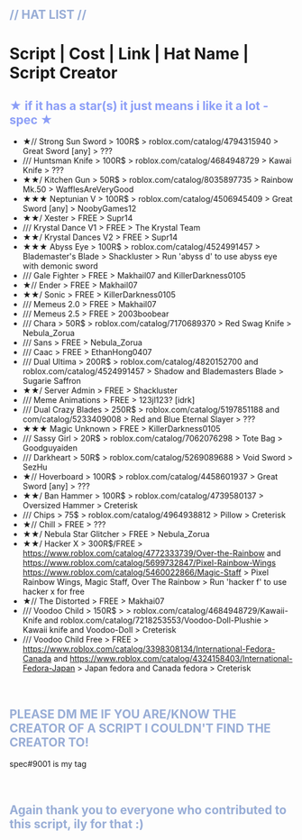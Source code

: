 
<span style="color:#98add6">// HAT LIST //</span>
-
# Script | Cost  | Link | Hat Name | Script Creator

<span style="color:#8c9ef7">★ if it has a star(s) it just means i like it a lot -spec ★</span>
-
-  ★// Strong Sun Sword > 100R$ > roblox.com/catalog/4794315940 > Great Sword [any] > ???
-  /// Huntsman Knife > 100R$ > roblox.com/catalog/4684948729 > Kawai Knife > ???
-  ★★/ Kitchen Gun > 50R$ > roblox.com/catalog/8035897735 > Rainbow Mk.50 > WafflesAreVeryGood
-  ★★★ Neptunian V > 100R$ > roblox.com/catalog/4506945409 > Great Sword [any] > NoobyGames12
-  ★★/ Xester > FREE > Supr14
-  /// Krystal Dance V1 > FREE > The Krystal Team
-  ★★/ Krystal Dances V2 > FREE > Supr14
-  ★★★ Abyss Eye > 100R$ > roblox.com/catalog/4524991457 > Blademaster's Blade > Shackluster > Run 'abyss d' to use abyss eye with demonic sword
-  /// Gale Fighter > FREE > Makhail07 and KillerDarkness0105
-  ★// Ender > FREE > Makhail07
-  ★★/ Sonic > FREE > KillerDarkness0105
-  /// Memeus 2.0 > FREE > Makhail07
-  /// Memeus 2.5 > FREE > 2003boobear
-  /// Chara > 50R$ > roblox.com/catalog/7170689370 > Red Swag Knife > Nebula_Zorua
-  /// Sans > FREE > Nebula_Zorua
-  /// Caac > FREE > EthanHong0407
-  /// Dual Ultima > 200R$ > roblox.com/catalog/4820152700 and roblox.com/catalog/4524991457 > Shadow and Blademasters Blade > Sugarie Saffron
-  ★★/ Server Admin > FREE > Shackluster
-  /// Meme Animations > FREE > 123jl123? [idrk]
-  /// Dual Crazy Blades > 250R$ > roblox.com/catalog/5197851188 and com/catalog/5233409008 > Red and Blue Eternal Slayer > ???
-  ★★★ Magic Unknown > FREE > KillerDarkness0105
-  /// Sassy Girl > 20R$ > roblox.com/catalog/7062076298 > Tote Bag > Goodguyaiden
-  /// Darkheart > 50R$ > roblox.com/catalog/5269089688 > Void Sword > SezHu
-  ★// Hoverboard > 100R$ > roblox.com/catalog/4458601937 > Great Sword [any] > ???
-  ★★/ Ban Hammer > 100R$ > roblox.com/catalog/4739580137 > Oversized Hammer > Creterisk
-  /// Chips > 75$ > roblox.com/catalog/4964938812 > Pillow > Creterisk
-  ★// Chill > FREE > ???
-  ★★/ Nebula Star Glitcher > FREE > Nebula_Zorua
-  ★★/ Hacker X > 300R$/FREE >  https://www.roblox.com/catalog/4772333739/Over-the-Rainbow and https://www.roblox.com/catalog/5699732847/Pixel-Rainbow-Wings https://www.roblox.com/catalog/5460022866/Magic-Staff > Pixel Rainbow Wings, Magic Staff, Over The Rainbow > Run 'hacker f' to use hacker x for free
-  ★// The Distorted  > FREE > Makhai07
-  /// Voodoo Child > 150R$ > > roblox.com/catalog/4684948729/Kawaii-Knife and roblox.com/catalog/7218253553/Voodoo-Doll-Plushie > Kawaii knife and Voodoo-Doll > Creterisk
-  /// Voodoo Child Free > FREE > https://www.roblox.com/catalog/3398308134/International-Fedora-Canada and https://www.roblox.com/catalog/4324158403/International-Fedora-Japan > Japan fedora and Canada fedora > Creterisk
 

<br/>

<span style="color:#98add6">PLEASE DM ME IF YOU ARE/KNOW THE CREATOR OF A SCRIPT I COULDN'T FIND THE CREATOR TO!</span>
- 
spec#9001 is my tag

<br/>

<span style="color:#98add6">Again thank you to everyone who contributed to this script, ily for that :)</span>
-
